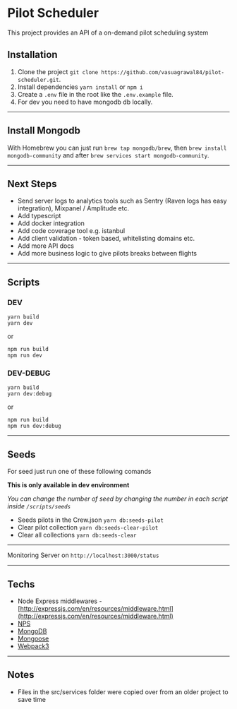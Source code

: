 # Pilot Scheduler

This project provides an API of a on-demand pilot scheduling system

## Installation

1. Clone the project `git clone https://github.com/vasuagrawal84/pilot-scheduler.git`.
2. Install dependencies `yarn install` or `npm i`
3. Create a `.env` file in the root like the `.env.example` file.
4. For dev you need to have mongodb db locally.
---

## Install Mongodb

With Homebrew you can just run `brew tap mongodb/brew`, then `brew install mongodb-community` and after `brew services start mongodb-community`.

---

## Next Steps

- Send server logs to analytics tools such as Sentry (Raven logs has easy integration), Mixpanel / Amplitude etc.
- Add typescript
- Add docker integration
- Add code coverage tool e.g. istanbul
- Add client validation - token based, whitelisting domains etc.
- Add more API docs
- Add more business logic to give pilots breaks between flights

---

## Scripts

### DEV

```
yarn build
yarn dev
```

or

```
npm run build
npm run dev
```

### DEV-DEBUG

```
yarn build
yarn dev:debug
```

or

```
npm run build
npm run dev:debug
```

---

## Seeds

For seed just run one of these following comands

**This is only available in dev environment**

*You can change the number of seed by changing the number in each script inside `/scripts/seeds`*

- Seeds pilots in the Crew.json `yarn db:seeds-pilot`
- Clear pilot collection `yarn db:seeds-clear-pilot`
- Clear all collections `yarn db:seeds-clear`

---

Monitoring Server on `http://localhost:3000/status`

---

## Techs

- Node Express middlewares - [http://expressjs.com/en/resources/middleware.html](http://expressjs.com/en/resources/middleware.html)
- [NPS](https://github.com/kentcdodds/nps)
- [MongoDB](https://www.mongodb.com/)
- [Mongoose](http://mongoosejs.com/)
- [Webpack3](https://webpack.js.org/)

---

## Notes
- Files in the src/services folder were copied over from an older project to save time
